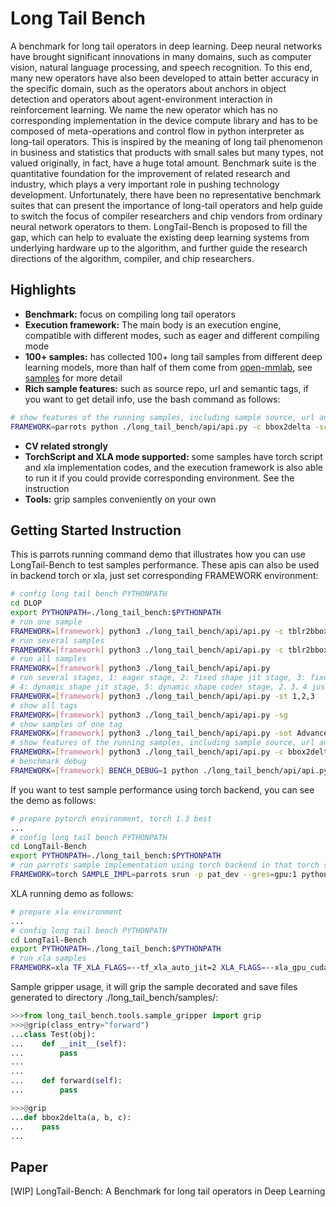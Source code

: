 # Long Tail Bench

A benchmark for long tail operators in deep learning. Deep neural networks have brought significant innovations in many domains, such as computer vision, natural language processing, and speech recognition. To this end, many new operators have also been developed to attain better accuracy in the specific domain, such as the operators about anchors in object detection and operators about agent-environment interaction in reinforcement learning. We name the new operator which has no corresponding implementation in the device compute library and has to be composed of meta-operations and control flow in python interpreter as long-tail operators. This is inspired by the meaning of long tail phenomenon in business and statistics that products with small sales but many types, not valued originally, in fact, have a huge total amount. Benchmark suite is the quantitative foundation for the improvement of related research and industry, which plays a very important role in pushing technology development. Unfortunately, there have been no representative benchmark suites that can present the importance of long-tail operators and help guide to switch the focus of compiler researchers and chip vendors from ordinary neural network operators to them. LongTail-Bench is proposed to fill the gap, which can help to evaluate the existing deep learning systems from underlying hardware up to the algorithm, and further guide the research directions of the algorithm, compiler, and chip researchers.

## Highlights
- **Benchmark:** focus on compiling long tail operators
- **Execution framework:** The main body is an execution engine, compatible with different modes, such as eager and different compiling mode
- **100+ samples:** has collected 100+ long tail samples from different deep learning models, more than half of them come from [open-mmlab](https://github.com/open-mmlab), see [samples](long_tail_bench/samples/README.md) for more detail
- **Rich sample features:** such as source repo, url and semantic tags, if you want to get detail info, use the bash command as follows:
```bash
# show features of the running samples, including sample source, url and semantic tags
FRAMEWORK=parrots python ./long_tail_bench/api/api.py -c bbox2delta -sc
```
- **CV related strongly** 
- **TorchScript and XLA mode supported:** some samples have torch script and xla implementation codes, and the execution framework is also able to run it if you could provide corresponding environment. See the instruction
- **Tools:** grip samples conveniently on your own

## Getting Started Instruction
This is parrots running command demo that illustrates how you can use LongTail-Bench to test samples performance. These apis can also be used in backend torch or xla, just set corresponding FRAMEWORK environment:
```bash
# config long tail bench PYTHONPATH
cd DLOP
export PYTHONPATH=./long_tail_bench:$PYTHONPATH
# run one sample
FRAMEWORK=[framework] python3 ./long_tail_bench/api/api.py -c tblr2bbox
# run several samples
FRAMEWORK=[framework] python3 ./long_tail_bench/api/api.py -c tblr2bbox,bbox2delta
# run all samples
FRAMEWORK=[framework] python3 ./long_tail_bench/api/api.py
# run several stages, 1: eager stage, 2: fixed shape jit stage, 3: fixed shape coder stage,
# 4: dynamic shape jit stage, 5: dynamic shape coder stage, 2、3、4 just for parrots compiler
FRAMEWORK=[framework] python3 ./long_tail_bench/api/api.py -st 1,2,3
# show all tags
FRAMEWORK=[framework] python3 ./long_tail_bench/api/api.py -sg
# show samples of one tag
FRAMEWORK=[framework] python3 ./long_tail_bench/api/api.py -sot AdvancedIndexing
# show features of the running samples, including sample source, url and semantic tags
FRAMEWORK=[framework] python3 ./long_tail_bench/api/api.py -c bbox2delta -sc
# benchmark debug
FRAMEWORK=[framework] BENCH_DEBUG=1 python ./long_tail_bench/api/api.py

```

If you want to test sample performance using torch backend, you can see the demo as follows:
```bash
# prepare pytorch environment, torch 1.3 best
...
# config long tail bench PYTHONPATH
cd LongTail-Bench
export PYTHONPATH=./long_tail_bench:$PYTHONPATH
# run parrots sample implementation using torch backend in that torch samples implementation are equal to parrots' nearly
FRAMEWORK=torch SAMPLE_IMPL=parrots srun -p pat_dev --gres=gpu:1 python ./long_tail_bench/api/api.py -st 1
```

XLA running demo as follows:
```bash
# prepare xla environment
...
# config long tail bench PYTHONPATH
cd LongTail-Bench
export PYTHONPATH=./long_tail_bench:$PYTHONPATH
# run xla samples
FRAMEWORK=xla TF_XLA_FLAGS=--tf_xla_auto_jit=2 XLA_FLAGS=--xla_gpu_cuda_data_dir=.../cuda-10.1 python ./long_tail_bench/api/api.py -st 1
```

Sample gripper usage, it will grip the sample decorated and save files generated to directory ./long_tail_bench/samples/:
```python
>>>from long_tail_bench.tools.sample_gripper import grip
>>>@grip(class_entry="forward")
...class Test(obj):
...    def __init__(self):
...        pass
...
...
...    def forward(self):
...        pass

>>>@grip
...def bbox2delta(a, b, c):
...    pass
...
```

## Paper
[WIP] LongTail-Bench: A Benchmark for long tail operators in Deep Learning